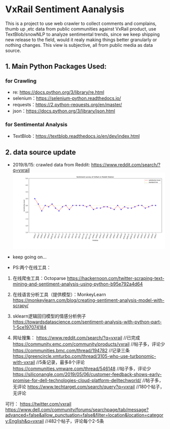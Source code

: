 # VxRail Sentiment Aanalysis
This is a project to use web crawler to collect comments and complains, thumb up ,etc data from public communities against VxRail product, use TextBlob/snowNLP to analyze sentimental trends, since we keep shipping new release to the field, would it realy making things better granularly or nothing changes.
This view is subjective, all from public media as data source.


## 1. Main Python Packages Used:
### for Crawling
* re: https://docs.python.org/3/library/re.html 
* selenium：https://selenium-python.readthedocs.io/
* requests：https://2.python-requests.org/en/master/
* json：https://docs.python.org/3/library/json.html

### for Sentimental Analysis
* TextBlob：https://textblob.readthedocs.io/en/dev/index.html

## 2. data source update
* 2019/8/15: crawled data from Reddit: https://www.reddit.com/search/?q=vxrail
 ![Sentiment survey of VxRail on Reddit.png](/SentimentAanalysis/Sentiment_Survey_of_VxRail_on_Reddit.png)
* keep going on...




* PS:两个在线工具：
1. 在线爬虫工具：Octoparse
https://hackernoon.com/twitter-scraping-text-mining-and-sentiment-analysis-using-python-b95e792a4d64

2. 在线语言分析工具（提供模型）：MonkeyLearn
https://monkeylearn.com/blog/creating-sentiment-analysis-model-with-scrapy/

3. sklearn逻辑回归模型的情感分析例子
https://towardsdatascience.com/sentiment-analysis-with-python-part-1-5ce197074184




4. 网址搜集：
https://www.reddit.com/search/?q=vxrail                     //已完成
https://community.emc.com/community/products/vxrail         //帖子多，评论少
https://communities.bmc.com/thread/194782                   //记录三条
https://greencircle.vmturbo.com/thread/3105-who-use-turbonomic-with-vxrail   //5条记录，最多8个评论
https://communities.vmware.com/thread/546148                //帖子多，评论少
https://siliconangle.com/2019/05/06/customer-feedback-shows-early-promise-for-dell-technologies-cloud-platform-delltechworld/     //帖子多，无评论
https://www.techtarget.com/search/query?q=vxrail   //180个帖子，无评论

可行：
https://twitter.com/vxrail
https://www.dell.com/community/forums/searchpage/tab/message?advanced=false&allow_punctuation=false&filter=location&location=category:English&q=vxrail            //482个帖子，评论每个2-5条       